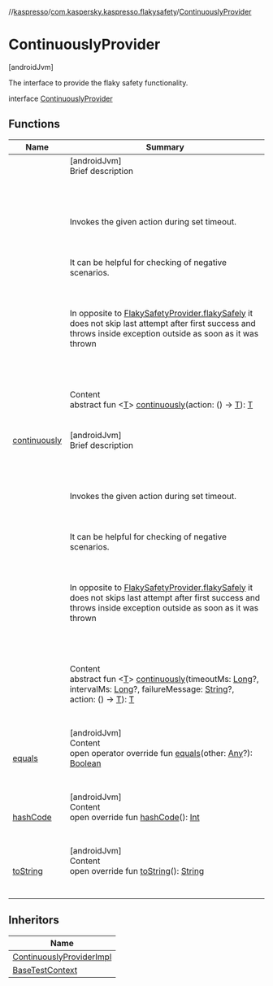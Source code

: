 //[kaspresso](../../index.md)/[com.kaspersky.kaspresso.flakysafety](../index.md)/[ContinuouslyProvider](index.md)



# ContinuouslyProvider  
 [androidJvm] 

The interface to provide the flaky safety functionality.

interface [ContinuouslyProvider](index.md)   


## Functions  
  
|  Name|  Summary| 
|---|---|
| [continuously](continuously.md)| [androidJvm]  <br>Brief description  <br><br><br><br><br>Invokes the given action during set timeout.<br><br><br><br>It can be helpful for checking of negative scenarios.<br><br><br><br>In opposite to [FlakySafetyProvider.flakySafely](../-flaky-safety-provider/flaky-safely.md) it does not skip last attempt after first success and throws inside exception outside as soon as it was thrown<br><br><br><br>  <br>Content  <br>abstract fun <[T](continuously.md)> [continuously](continuously.md)(action: () -> [T](continuously.md)): [T](continuously.md)  <br><br><br>[androidJvm]  <br>Brief description  <br><br><br><br><br>Invokes the given action during set timeout.<br><br><br><br>It can be helpful for checking of negative scenarios.<br><br><br><br>In opposite to [FlakySafetyProvider.flakySafely](../-flaky-safety-provider/flaky-safely.md) it does not skips last attempt after first success and throws inside exception outside as soon as it was thrown<br><br><br><br>  <br>Content  <br>abstract fun <[T](continuously.md)> [continuously](continuously.md)(timeoutMs: [Long](https://kotlinlang.org/api/latest/jvm/stdlib/kotlin/-long/index.html)?, intervalMs: [Long](https://kotlinlang.org/api/latest/jvm/stdlib/kotlin/-long/index.html)?, failureMessage: [String](https://kotlinlang.org/api/latest/jvm/stdlib/kotlin/-string/index.html)?, action: () -> [T](continuously.md)): [T](continuously.md)  <br><br><br>
| [equals](https://kotlinlang.org/api/latest/jvm/stdlib/kotlin/-any/equals.html)| [androidJvm]  <br>Content  <br>open operator override fun [equals](https://kotlinlang.org/api/latest/jvm/stdlib/kotlin/-any/equals.html)(other: [Any](https://kotlinlang.org/api/latest/jvm/stdlib/kotlin/-any/index.html)?): [Boolean](https://kotlinlang.org/api/latest/jvm/stdlib/kotlin/-boolean/index.html)  <br><br><br>
| [hashCode](https://kotlinlang.org/api/latest/jvm/stdlib/kotlin/-any/hash-code.html)| [androidJvm]  <br>Content  <br>open override fun [hashCode](https://kotlinlang.org/api/latest/jvm/stdlib/kotlin/-any/hash-code.html)(): [Int](https://kotlinlang.org/api/latest/jvm/stdlib/kotlin/-int/index.html)  <br><br><br>
| [toString](https://kotlinlang.org/api/latest/jvm/stdlib/kotlin/-any/to-string.html)| [androidJvm]  <br>Content  <br>open override fun [toString](https://kotlinlang.org/api/latest/jvm/stdlib/kotlin/-any/to-string.html)(): [String](https://kotlinlang.org/api/latest/jvm/stdlib/kotlin/-string/index.html)  <br><br><br>


## Inheritors  
  
|  Name| 
|---|
| [ContinuouslyProviderImpl](../-continuously-provider-impl/index.md)
| [BaseTestContext](../../com.kaspersky.kaspresso.testcases.core.testcontext/-base-test-context/index.md)

